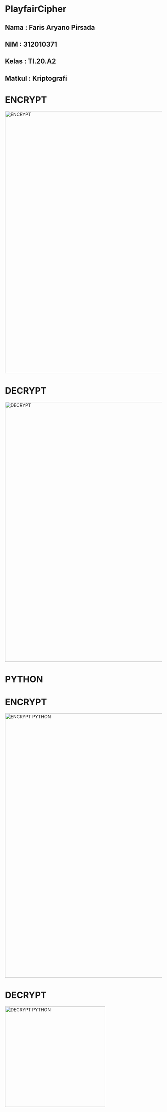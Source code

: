 # PlayfairCipher

## Nama   : Faris Aryano Pirsada
## NIM    : 312010371
## Kelas  : TI.20.A2
## Matkul : Kriptografi

# ENCRYPT
<img width="842" alt="ENCRYPT" src="https://user-images.githubusercontent.com/73053784/198971393-504118de-aea8-434b-bff4-9ffb6034308a.png">

# DECRYPT
<img width="833" alt="DECRYPT" src="https://user-images.githubusercontent.com/73053784/198971428-dfe4e9c1-d388-4445-96e4-8d6fe5f6deb3.png">

# PYTHON
# ENCRYPT
<img width="849" alt="ENCRYPT PYTHON" src="https://user-images.githubusercontent.com/73053784/199761957-e48d1e58-6218-434b-892a-a39bf9ad0406.png">

# DECRYPT
<img width="322" alt="DECRYPT PYTHON" src="https://user-images.githubusercontent.com/73053784/199762015-f0e5b0e4-d7a6-433e-97cd-d23fbed1c7ad.png">

